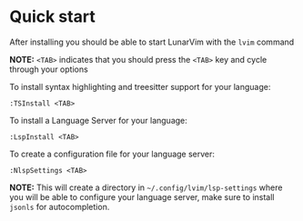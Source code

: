 # Quick start

After installing you should be able to start LunarVim with the `lvim` command

**NOTE:** `<TAB>` indicates that you should press the `<TAB>` key and cycle through your options 

To install syntax highlighting and treesitter support for your language:

```vim
:TSInstall <TAB>
```

To install a Language Server for your language:

```vim
:LspInstall <TAB>
```

To create a configuration file for your language server:

```vim
:NlspSettings <TAB>
```

**NOTE:** This will create a directory in `~/.config/lvim/lsp-settings` where you will be able to configure your language server, make sure to install `jsonls` for autocompletion.
